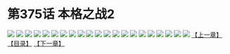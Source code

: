# 第375话 本格之战2
![](https://s1.baozimh.com/scomic/sanyanxiaotianlu-samanhua/0/374-mvwj/1.jpg)
![](https://s1.baozimh.com/scomic/sanyanxiaotianlu-samanhua/0/374-mvwj/2.jpg)
![](https://s1.baozimh.com/scomic/sanyanxiaotianlu-samanhua/0/374-mvwj/3.jpg)
![](https://s1.baozimh.com/scomic/sanyanxiaotianlu-samanhua/0/374-mvwj/4.jpg)
![](https://s1.baozimh.com/scomic/sanyanxiaotianlu-samanhua/0/374-mvwj/5.jpg)
![](https://s1.baozimh.com/scomic/sanyanxiaotianlu-samanhua/0/374-mvwj/6.jpg)
![](https://s1.baozimh.com/scomic/sanyanxiaotianlu-samanhua/0/374-mvwj/7.jpg)
![](https://s1.baozimh.com/scomic/sanyanxiaotianlu-samanhua/0/374-mvwj/8.jpg)
![](https://s1.baozimh.com/scomic/sanyanxiaotianlu-samanhua/0/374-mvwj/9.jpg)
![](https://s1.baozimh.com/scomic/sanyanxiaotianlu-samanhua/0/374-mvwj/10.jpg)
![](https://s1.baozimh.com/scomic/sanyanxiaotianlu-samanhua/0/374-mvwj/11.jpg)
![](https://s1.baozimh.com/scomic/sanyanxiaotianlu-samanhua/0/374-mvwj/12.jpg)
![](https://s1.baozimh.com/scomic/sanyanxiaotianlu-samanhua/0/374-mvwj/13.jpg)
![](https://s1.baozimh.com/scomic/sanyanxiaotianlu-samanhua/0/374-mvwj/14.jpg)
![](https://s1.baozimh.com/scomic/sanyanxiaotianlu-samanhua/0/374-mvwj/15.jpg)
![](https://s1.baozimh.com/scomic/sanyanxiaotianlu-samanhua/0/374-mvwj/16.jpg)
![](https://s1.baozimh.com/scomic/sanyanxiaotianlu-samanhua/0/374-mvwj/17.jpg)
![](https://s1.baozimh.com/scomic/sanyanxiaotianlu-samanhua/0/374-mvwj/18.jpg)
![](https://s1.baozimh.com/scomic/sanyanxiaotianlu-samanhua/0/374-mvwj/19.jpg)
![](https://s1.baozimh.com/scomic/sanyanxiaotianlu-samanhua/0/374-mvwj/20.jpg)
![](https://s1.baozimh.com/scomic/sanyanxiaotianlu-samanhua/0/374-mvwj/21.jpg)
[【上一章】](./374.md)
[【目录】](./README.md)
[【下一章】](./376.md)
